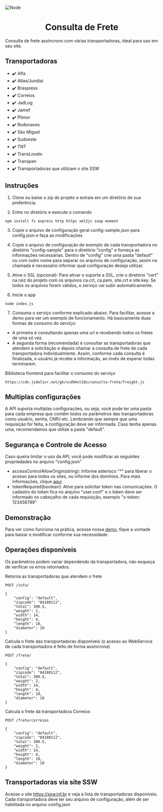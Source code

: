 ![Node](https://img.shields.io/badge/node-%3E%3D%208.0.0-brightgreen.svg)

<p align="center">
  <h1 align="center">Consulta de Frete</h1>
</p>

Consulta de frete assíncrono com várias transportadoras, ideal para uso em seu site.

## Transportadoras
- :heavy_check_mark: Alfa
- :heavy_check_mark: Atlas/Jundiaí
- :heavy_check_mark: Braspress
- :heavy_check_mark: Correios
- :heavy_check_mark: JadLog
- :heavy_check_mark: Jamef
- :heavy_check_mark: Plimor
- :heavy_check_mark: Rodonaves
- :heavy_check_mark: São Miguel
- :heavy_check_mark: Sudoeste
- :heavy_check_mark: TNT
- :heavy_check_mark: TransLovato
- :heavy_check_mark: Transpen
- :heavy_check_mark: Transportadoras que utilizam o site SSW

## Instruções

1) Clone ou baixe o zip do projeto e extraia em um diretório de sua preferência.

2) Entre no diretório e execute o comando
 
```
npm install fs express http https xml2js soap moment
```

3) Copie o arquivo de configuração geral config-sample.json para config.json e faça as modificações

4) Copie o arquivo de configuração de exemplo de cada transportadora no diretório "config-sample" para o diretório
"config" e forneça as informações necessárias. Dentro de "config" crie uma pasta "default" ou com outro nome para separar
os arquivos de configuração, assim na chamada é necessário informar qual configuração deseja utilizar.

5) Ative o SSL (opcional): Para ativar o suporte a SSL, crie o diretório "cert" na raiz do projeto com os arquivos ca.crt, ca.pem, site.crt e site.key. Se todos os arquivos forem válidos, o serviço vai subir automaticamente.

6) Inicie o app
 
```
node index.js
```

7) Consuma o serviço conforme explicado abaixo. Para facilitar, acesse a demo para ver um exemplo de funcionamento. Há basicamente duas formas de consumo do serviço:

- A primeira é consultando apenas uma url e recebendo todos os fretes de uma só vez. 
- A segunda forma (recomendada) é consultar as transportadoras que atendem a solicitação e depois chamar a consulta de frete de cada transportadora individualmente. Assim, conforme cada consulta é finalizada, o usuário já recebe
a informação, ao invés de esperar todas terminarem.

Biblioteca frontend para facilitar o consumo do serviço

```
https://cdn.jsdelivr.net/gh/vcd94xt10z/consulta-frete/freight.js
```

## Multiplas configurações

A API suporta multiplas configurações, ou seja, você pode ter uma pasta para cada empresa que contém todos os parâmetros das transportadoras como usuário, senha, CNPJ etc. Lembrando que sempre que uma requisição for feita, a configuração deve ser informada. Caso tenha apenas uma, recomendamos que utilize a pasta "default".

## Segurança e Controle de Acesso

Caso queira limitar o uso da API, você pode modificar as seguintes propriedades no arquivo "config.json"

- accessControlAllowOrigin(string): Informe asterisco "*" para liberar o acesso para todos os sites, ou informe dos domínios. Para mais informações, clique [aqui](https://developer.mozilla.org/pt-BR/docs/Web/HTTP/Headers/Access-Control-Allow-Origin)
- tokenRequired(boolean): Ative para solicitar token nas comunicações. O cadastro do token fica no arquivo "user.conf" e o token deve ser informado no cabeçalho de cada requisição, exemplo "x-token: 123456789"

## Demonstração

Para ver como funciona na prática, acesse nossa [demo](https://vcd94xt10z.github.io/projetos/consulta-frete/sample.html), fique a vontade para baixar e modificar conforme sua necessidade.
 
## Operações disponíveis

Os parâmetros podem variar dependendo da transportadora, não esqueça de verificar os erros retornados.

Retorna as transportadoras que atendem o frete

```
POST /info/
 
{
	"config": "default",
	"zipcode": "04180112",
	"total": 300.5,
	"weight": 2,
	"width": 14,
	"height": 4,
	"length": 18,
	"diameter": 10	
}
```

Calcula o frete das transportadoras disponíveis (o acesso ao WebService de cada transportadora é feito de forma assíncrona)

```
POST /frete/

{
	"config": "default",
	"zipcode": "04180112",
	"total": 300.5,
	"weight": 2,
	"width": 14,
	"height": 4,
	"length": 18,
	"diameter": 10	
}
```

Calcula o frete da transportadora Correios

```
POST /frete/correios
 
{
	"config": "default",
	"zipcode": "04180112",
	"total": 300.5,
	"weight": 2,
	"width": 14,
	"height": 4,
	"length": 18,
	"diameter": 10	
}
```

## Transportadoras via site SSW

Acesse o site https://ssw.inf.br e veja a lista de transportadoras disponíveis. Cada transportadora deve ter seu arquivo de configuração, além de ser habilitada no arquivo config.json